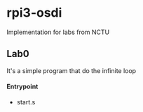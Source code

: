 # rpi3-osdi
Implementation for labs from NCTU

## Lab0
It's a simple program that do the infinite loop
#### Entrypoint
- start.s